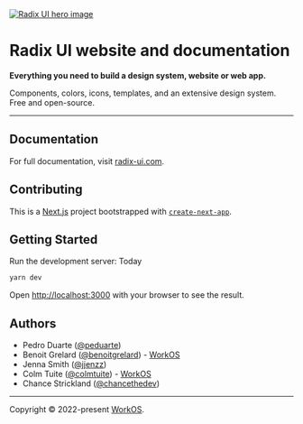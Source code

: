 <a href="https://radix-ui.com" >
  <img alt="Radix UI hero image" src="https://repository-images.githubusercontent.com/316012819/b7b19180-3f85-11eb-884c-1e19ce2f493a">
</a>

# Radix UI website and documentation

**Everything you need to build a design system, website or web app.**

Components, colors, icons, templates, and an extensive design system. Free and open-source.

---

## Documentation

For full documentation, visit [radix-ui.com](https://radix-ui.com).

## Contributing

This is a [Next.js](https://nextjs.org/) project bootstrapped with [`create-next-app`](https://github.com/vercel/next.js/tree/canary/packages/create-next-app).

## Getting Started

Run the development server: Today

```bash
yarn dev
```

Open [http://localhost:3000](http://localhost:3000) with your browser to see the result.

## Authors

- Pedro Duarte ([@peduarte](https://twitter.com/peduarte))
- Benoit Grelard ([@benoitgrelard](https://twitter.com/benoitgrelard)) - [WorkOS](https://workos.com)
- Jenna Smith ([@jjenzz](https://twitter.com/jjenzz))
- Colm Tuite ([@colmtuite](https://twitter.com/colmtuite)) - [WorkOS](https://workos.com)
- Chance Strickland ([@chancethedev](https://twitter.com/chancethedev))

---

Copyright © 2022-present [WorkOS](https://workos.com).
